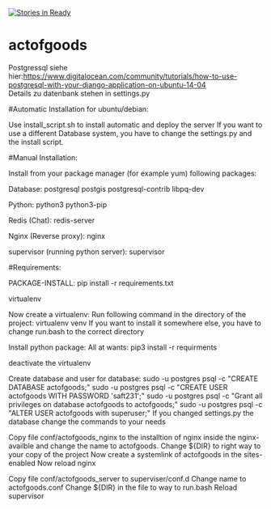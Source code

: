 [![Stories in Ready](https://badge.waffle.io/actofgoods/actofgoods.png?label=ready&title=Ready)](https://waffle.io/actofgoods/actofgoods)
# actofgoods
Postgressql siehe hier:https://www.digitalocean.com/community/tutorials/how-to-use-postgresql-with-your-django-application-on-ubuntu-14-04  
Details zu datenbank stehen in settings.py

#Automatic Installation for ubuntu/debian:

Use install_script.sh to install automatic and deploy the server
If you want to use a different Database system, you have to change the settings.py and the install script.

#Manual Installation:

Install from your package manager (for example yum) following packages:

Database:
postgresql
postgis
postgresql-contrib
libpq-dev

Python:
python3
python3-pip

Redis (Chat):
redis-server

Nginx (Reverse proxy):
nginx

supervisor (running python server):
supervisor

#Requirements:

PACKAGE-INSTALL:
pip install -r requirements.txt

virtualenv

Now create a virtualenv:
Run following command in the directory of the project:
virtualenv venv
If you want to install it somewhere else, you have to change run.bash to the correct directory

Install python package:
All at wants:
pip3 install -r requirments

deactivate the virtualenv

Create database and user for database:
sudo -u postgres psql -c "CREATE DATABASE actofgoods;"
sudo -u postgres psql -c "CREATE USER actofgoods WITH PASSWORD 'saft231';"
sudo -u postgres psql -c "Grant all privileges on database actofgoods to actofgoods;"
sudo -u postgres psql -c "ALTER USER actofgoods with superuser;"
If you changed settings.py the database change the commands to your needs

Copy file conf/actofgoods_nginx to the installtion of nginx inside the nginx-availble and change the name to actofgoods.
Change ${DIR} to right way to your copy of the project
Now create a systemlink of actofgoods in the sites-enabled
Now reload nginx

Copy file conf/actofgoods_server to superviser/conf.d
Change name to actofgoods.conf
Change ${DIR} in the file to way to run.bash
Reload supervisor
